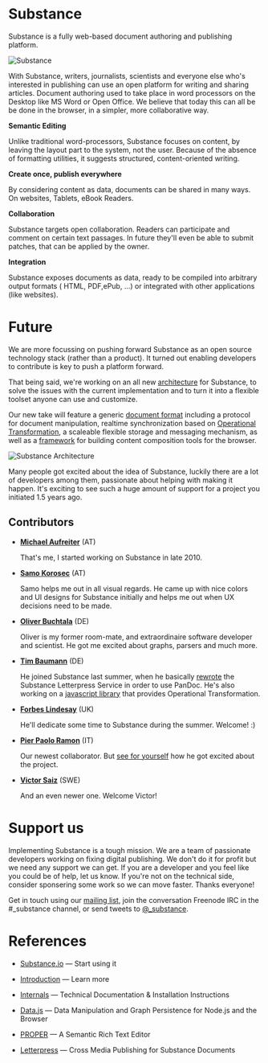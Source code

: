 Substance
================================================================================

Substance is a fully web-based document authoring and publishing platform.

![Substance](http://f.cl.ly/items/3y2t2I3f0E2U1Y3e0S0n/Screen%20Shot%202012-06-05%20at%208.28.08%20AM.png)

With Substance, writers, journalists, scientists and everyone else who's interested in publishing can use an open platform for writing and sharing articles. Document authoring used to take place in word processors on the Desktop like MS Word or Open Office. We believe that today this can all be be done in the browser, in a simpler, more collaborative way.

**Semantic Editing**

Unlike traditional word-processors, Substance focuses on content, by leaving the layout part to the system, not the user. Because of the absence of formatting utilities, it suggests structured, content-oriented writing.

**Create once, publish everywhere**

By considering content as data, documents can be shared in many ways. On websites, Tablets, eBook Readers.

**Collaboration**

Substance targets open collaboration. Readers can participate and comment on certain text passages. In future they'll even be able to submit patches, that can be applied by the owner.

**Integration**

Substance exposes documents as data, ready to be compiled into arbitrary output formats ( HTML, PDF,ePub, ...) or integrated with other applications (like websites).



Future
================================================================================

We are more focussing on pushing forward Substance as an open source technology stack (rather than a product). It turned out enabling developers to contribute is key to push a platform forward.

That being said, we're working on an all new [architecture](http://github.com/substance/architecture) for Substance, to solve the issues with the current implementation and to turn it into a flexible toolset anyone can use and customize.

Our new take will feature a generic [document format](http://github.com/substance/document) including a protocol for document manipulation, realtime synchronization based on [Operational Transformation](http://ot.substance.io), a scaleable flexible storage and messaging mechanism, as well as a [framework](http://github.com/substance/composer) for building content composition tools for the browser.

![Substance Architecture](http://f.cl.ly/items/1U1R140i1s0j011d131V/substance-architecture.png)

Many people got excited about the idea of Substance, luckily there are a lot of developers among them, passionate about helping with making it happen. It's exciting to see such a huge amount of support for a project you initiated 1.5 years ago.


Contributors
------------------------

- **[Michael Aufreiter](http://github.com/michael)** (AT)

  That's me, I started working on Substance in late 2010.

- **[Samo Korosec](http://github.com/smoofles)** (AT)

  Samo helps me out in all visual regards. He came up with nice colors and UI designs for Substance initially and helps me out when UX decisions need to be made.

- **[Oliver Buchtala](http://github.com/oliver----)** (DE)

  Oliver is my former room-mate, and extraordinaire software developer and scientist. He got me excited about graphs, parsers and much more. 

- **[Tim Baumann](https://github.com/timjb)** (DE)

  He joined Substance last summer, when he basically [rewrote](https://github.com/substance/letterpress/pull/1) the Substance Letterpress Service in order to use PanDoc. He's also working on a [javascript library](http://ot.substance.io) that provides Operational Transformation.

- **[Forbes Lindesay](https://github.com/ForbesLindesay)** (UK)

  He'll dedicate some time to Substance during the summer. Welcome! :)

- **[Pier Paolo Ramon](https://github.com/yuchi)** (IT)

  Our newest collaborator. But [see for yourself](http://yuchi.herokuapp.com/developing-svbstantia) how he got excited about the project.

- **[Victor Saiz](http://github.com/vectorsize)** (SWE)
  
  And an even newer one. Welcome Victor!


Support us
================================================================================

Implementing Substance is a tough mission. We are a team of passionate developers working on fixing digital publishing. We don't do it for profit but we need any support we can get. If you are a developer and you feel like you could be of help, let us know. If you're not on the technical side, consider sponsering some work so we can move faster. Thanks everyone!

Get in touch using our [mailing list](https://groups.google.com/forum/?fromgroups#!forum/substance_), join the conversation Freenode IRC in the #_substance channel, or send tweets to [@_substance](http://twitter.mcom/_substance).


References
================================================================================

* [Substance.io](http://substance.io) — Start using it

* [Introduction](http://substance.io/substance/getting-started) — Learn more

* [Internals](http://substance.io/substance/substance-internals) — Technical Documentation & Installation Instructions

* [Data.js](http://github.com/michael/data) — Data Manipulation and Graph Persistence for Node.js and the Browser

* [PROPER](http://github.com/michael/proper) — A Semantic Rich Text Editor

* [Letterpress](http://github.com/michael/letterpress) — Cross Media Publishing for Substance Documents
